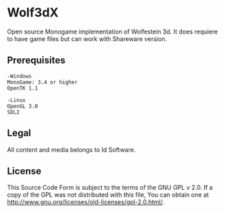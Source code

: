 # Wolf3dX
Open source Monogame implementation of Wolfestein 3d. It does requiere to have game files but can work with Shareware version.

## Prerequisites

   
    -Windows
    MonoGame: 3.4 or higher
    OpenTK 1.1
    
    -Linux
    OpenGL 3.0
    SDL2 
	
## Legal

All content and media belongs to Id Software.

## License

This Source Code Form is subject to the terms of the GNU GPL v 2.0. If a copy of the GPL was not distributed with this file, You can obtain one at http://www.gnu.org/licenses/old-licenses/gpl-2.0.html/.
